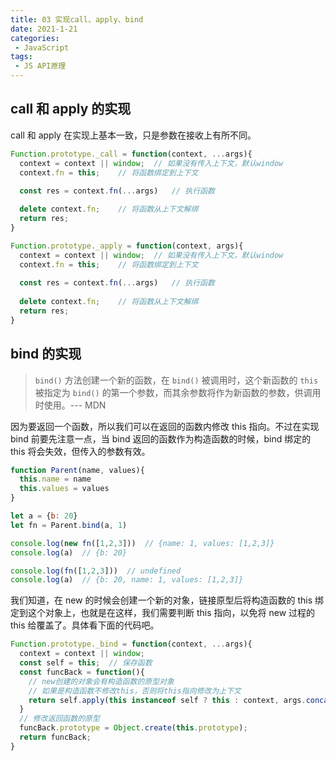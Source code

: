 ```yaml
---
title: 03 实现call、apply、bind
date: 2021-1-21
categories:
 - JavaScript
tags:
 - JS API原理
---
```




## call 和 apply 的实现

call 和 apply 在实现上基本一致，只是参数在接收上有所不同。

```js
Function.prototype._call = function(context, ...args){
  context = context || window;  // 如果没有传入上下文，默认window
  context.fn = this;    // 将函数绑定到上下文
  
  const res = context.fn(...args)   // 执行函数

  delete context.fn;    // 将函数从上下文解绑
  return res;
}

Function.prototype._apply = function(context, args){
  context = context || window;  // 如果没有传入上下文，默认window
  context.fn = this;    // 将函数绑定到上下文
  
  const res = context.fn(...args)   // 执行函数
  
  delete context.fn;    // 将函数从上下文解绑
  return res;
}
```



## bind 的实现

> `bind()` 方法创建一个新的函数，在 `bind()` 被调用时，这个新函数的 `this` 被指定为 `bind()` 的第一个参数，而其余参数将作为新函数的参数，供调用时使用。--- MDN

因为要返回一个函数，所以我们可以在返回的函数内修改 this 指向。不过在实现 bind 前要先注意一点，当 bind 返回的函数作为构造函数的时候，bind 绑定的 this 将会失效，但传入的参数有效。

```js
function Parent(name, values){
  this.name = name
  this.values = values
}

let a = {b: 20}
let fn = Parent.bind(a, 1)

console.log(new fn([1,2,3]))  // {name: 1, values: [1,2,3]}
console.log(a)  // {b: 20}

console.log(fn([1,2,3]))  // undefined
console.log(a)  // {b: 20, name: 1, values: [1,2,3]}
```

我们知道，在 new 的时候会创建一个新的对象，链接原型后将构造函数的 this 绑定到这个对象上，也就是在这样，我们需要判断 this 指向，以免将 new 过程的 this 给覆盖了。具体看下面的代码吧。

```js
Function.prototype._bind = function(context, ...args){
  context = context || window;
  const self = this;  // 保存函数
  const funcBack = function(){
    // new创建的对象会有构造函数的原型对象
    // 如果是构造函数不修改this，否则将this指向修改为上下文
    return self.apply(this instanceof self ? this : context, args.concat(Array.prototype.slice.call(arguments)))
  }
  // 修改返回函数的原型
  funcBack.prototype = Object.create(this.prototype);
  return funcBack;
}
```

